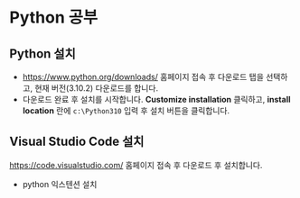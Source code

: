 # Python 공부

## Python 설치

- https://www.python.org/downloads/ 홈페이지 접속 후 다운로드 탭을 선택하고, 현재 버전(3.10.2) 다운로드를 합니다.
- 다운로드 완료 후 설치를 시작합니다. **Customize installation** 클릭하고, **install location** 란에 `c:\Python310` 입력 후 설치 버튼을 클릭합니다.

## Visual Studio Code 설치

https://code.visualstudio.com/ 홈페이지 접속 후 다운로드 후 설치합니다.

- python 익스텐션 설치
